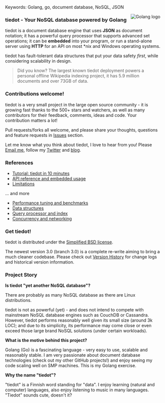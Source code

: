 Keywords: Golang, go, document database, NoSQL, JSON

<img src="http://golang.org/doc/gopher/frontpage.png" alt="Golang logo" align="right"/>

### tiedot - Your NoSQL database powered by Golang

tiedot is a document database engine that uses __JSON__ as document notation; it has a powerful query processor that supports advanced set operations; it can be __embedded__ into your program, or run a stand-alone server using __HTTP__ for an API on most *nix and Windows operating systems.

tiedot has fault-tolerant data structures that put your data safety *first*, while considering scalability in design.

> Did you know? The largest known tiedot deployment powers a personal offline Wikipedia indexing project, it has 5.9 million documents and over 73GB of data.

### Contributions welcome!

tiedot is a very small project in the large open source community - it is growing fast thanks to the 500+ stars and watchers, as well as many contributors for their feedback, comments, ideas and code. Your contribution matters a lot!

Pull requests/forks all welcome, and please share your thoughts, questions and feature requests in [Issues] section.

Let me know what you think about tiedot, I love to hear from you! Please [Email me], follow my [Twitter] and [blog].

### References

- [Tutorial: tiedot in 10 minutes]
- [API reference and embedded usage]
- [Limitations]

... and more

- [Performance tuning and benchmarks]
- [Data structures]
- [Query processor and index]
- [Concurrency and networking]

### Get tiedot!

tiedot is distributed under the [Simplified BSD license][Contributors and License].

The newest version 3.0 (branch 3.0) is a complete re-write aiming to bring a much cleaner codebase. Please check out [Version History] for change logs and historical version information.

### Project Story

__Is tiedot "yet another NoSQL database"?__

There are probably as many NoSQL database as there are Linux distributions.

tiedot is not as powerful (yet) - and does not intend to compete with mainstream NoSQL database engines such as CouchDB or Cassandra. However, tiedot performs reasonably well given its small size (around 3k LOC); and due to its simplicity, its performance may come close or even exceed those large brand NoSQL solutions (under certain workloads).

__What is the motive behind this project?__

Golang (Go) is a fascinating language - very easy to use, scalable and reasonably stable. I am very passionate about document database technologies (check out my other GitHub projects!) and enjoy seeing my code scaling well on SMP machines. This is my Golang exercise.

__Why the name "tiedot"?__

"tiedot" is a Finnish word standing for "data". I enjoy learning (natural and computer) languages, also enjoy listening to music in many languages. "Tiedot" sounds cute, doesn't it?

[Tutorial: tiedot in 10 minutes]: https://github.com/HouzuoGuo/tiedot/wiki/Tutorial
[API reference and embedded usage]: https://github.com/HouzuoGuo/tiedot/wiki/API-reference-and-embedded-usage
[Version History]: https://github.com/HouzuoGuo/tiedot/wiki/Version-History
[Data structures]: https://github.com/HouzuoGuo/tiedot/wiki/Data-structures
[Query processor and index]: https://github.com/HouzuoGuo/tiedot/wiki/Query-processor-and-index
[Concurrency and networking]: https://github.com/HouzuoGuo/tiedot/wiki/Concurrency-and-networking
[Performance tuning and benchmarks]: https://github.com/HouzuoGuo/tiedot/wiki/Performance-tuning-and-benchmarks
[Limitations]: https://github.com/HouzuoGuo/tiedot/wiki/Limitations
[Email me]: mailto:guohouzuo@gmail.com
[Twitter]: https://twitter.com/hzguo
[blog]: http://allstarnix.blogspot.com.au
[Issues]: https://github.com/HouzuoGuo/tiedot/issues
[Contributors and License]: https://github.com/HouzuoGuo/tiedot/wiki/Contributors-and-License